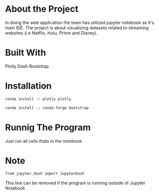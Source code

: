 # About the Project
In doing the web application the team has utilized jupyter notebook as it's main IDE.
The project is about visualizing datasets related to streaming websites (i.e Netflix, Hulu, Prime and Disney).
# Built With
Plotly Dash
Bootstrap 

# Installation
```bash
conda install -c plotly plotly 
```
```bash
conda install -c conda-forge bootstrap 
```

# Runnig The Program
Just run all cells thats in the notebook

# Note
```bash
from jupyter_dash import JupyterDash
```
This line can be removed if the program is running outside of Jupyter Notebook